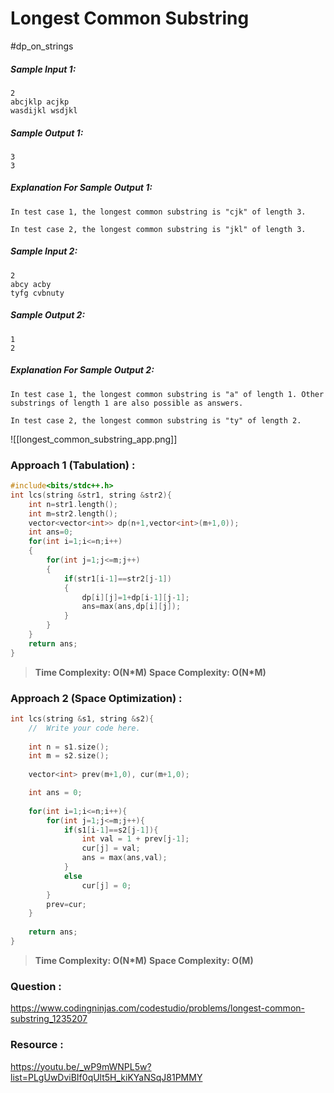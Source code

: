 # Longest Common Substring
#dp_on_strings 



##### Sample Input 1:

```
2
abcjklp acjkp
wasdijkl wsdjkl
```

##### Sample Output 1:

```
3
3
```

##### Explanation For Sample Output 1:

```
In test case 1, the longest common substring is "cjk" of length 3.

In test case 2, the longest common substring is "jkl" of length 3.
```

##### Sample Input 2:

```
2
abcy acby
tyfg cvbnuty
```

##### Sample Output 2:

```
1
2
```

##### Explanation For Sample Output 2:

```
In test case 1, the longest common substring is "a" of length 1. Other substrings of length 1 are also possible as answers.

In test case 2, the longest common substring is "ty" of length 2.
```



![[longest_common_substring_app.png]]


### Approach 1 (Tabulation) :

```cpp
#include<bits/stdc++.h>
int lcs(string &str1, string &str2){
    int n=str1.length();
    int m=str2.length();
    vector<vector<int>> dp(n+1,vector<int>(m+1,0));
    int ans=0;
    for(int i=1;i<=n;i++)
    {
        for(int j=1;j<=m;j++)
        {
            if(str1[i-1]==str2[j-1])
            {
                dp[i][j]=1+dp[i-1][j-1];
                ans=max(ans,dp[i][j]);
            }
        }
    }
    return ans;
}
```

>**Time Complexity: O(N*M)**
>**Space Complexity: O(N*M)**

### Approach 2 (Space Optimization) :
```cpp
int lcs(string &s1, string &s2){
	//	Write your code here.
    
    int n = s1.size();
    int m = s2.size();
    
    vector<int> prev(m+1,0), cur(m+1,0);

    int ans = 0;
    
    for(int i=1;i<=n;i++){
        for(int j=1;j<=m;j++){
            if(s1[i-1]==s2[j-1]){
                int val = 1 + prev[j-1];
                cur[j] = val;
                ans = max(ans,val);
            }
            else
                cur[j] = 0;
        }
        prev=cur;
    }
    
    return ans;   
}
```


>**Time Complexity: O(N*M)**
>**Space Complexity: O(M)**



### Question :
https://www.codingninjas.com/codestudio/problems/longest-common-substring_1235207


### Resource :
https://youtu.be/_wP9mWNPL5w?list=PLgUwDviBIf0qUlt5H_kiKYaNSqJ81PMMY